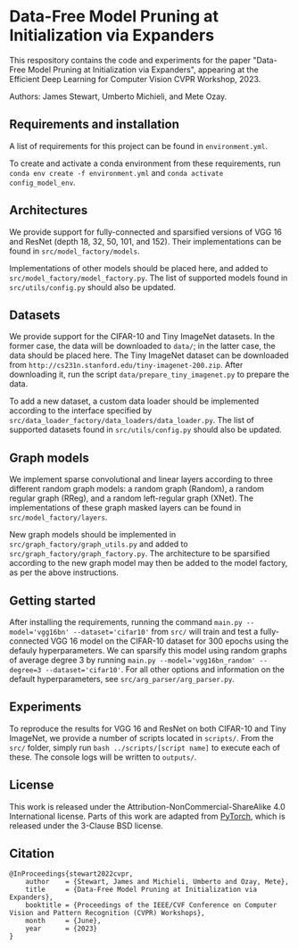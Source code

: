 <!-- Copyright (c) 2023 Samsung Electronics Co., Ltd.

Author(s):
James Stewart (j2.stewart@samsung.com; james1995stewart@gmail.com)
Umberto Michieli (u.michieli@samsung.com)
Mete Ozay (m.ozay@samsung.com)

Licensed under the Creative Commons Attribution-NonCommercial-ShareAlike 4.0 International (CC BY-NC-SA 4.0) License, (the "License");
you may not use this file except in compliance with the License.
You may obtain a copy of the License at https://creativecommons.org/licenses/by-nc-sa/4.0
Unless required by applicable law or agreed to in writing, software distributed under the License is distributed on an
"AS IS" BASIS, WITHOUT WARRANTIES OR CONDITIONS OF ANY KIND, either express or implied.
See the License for the specific language governing permissions and limitations under the License.
For conditions of distribution and use, see the accompanying LICENSE.md file. -->

# Data-Free Model Pruning at Initialization via Expanders

This respository contains the code and experiments for the paper "Data-Free Model Pruning at Initialization via Expanders", appearing at the Efficient Deep Learning for Computer Vision CVPR Workshop, 2023.

Authors: James Stewart, Umberto Michieli, and Mete Ozay.

## Requirements and installation

A list of requirements for this project can be found in ```environment.yml```. 

To create and activate a conda environment from these requirements, run ```conda env create -f environment.yml``` and ```conda activate config_model_env```.

## Architectures

We provide support for fully-connected and sparsified versions of VGG 16 and ResNet (depth 18, 32, 50, 101, and 152). Their implementations can be found in ```src/model_factory/models```.

Implementations of other models should be placed here, and added to ```src/model_factory/model_factory.py```. The list of supported models found in ```src/utils/config.py``` should also be updated.

## Datasets

We provide support for the CIFAR-10 and Tiny ImageNet datasets. In the former case, the data will be downloaded to ```data/```; in the latter case, the data should be placed here. The Tiny ImageNet dataset can be downloaded from ```http://cs231n.stanford.edu/tiny-imagenet-200.zip```.
After downloading it, run the script ```data/prepare_tiny_imagenet.py``` to prepare the data.

To add a new dataset, a custom data loader should be implemented according to the interface specified by ```src/data_loader_factory/data_loaders/data_loader.py```. The list of supported datasets found in ```src/utils/config.py``` should also be updated.

## Graph models

We implement sparse convolutional and linear layers according to three different random graph models: a random graph (Random), a random regular graph (RReg), and a random left-regular graph (XNet). The implementations of these graph masked layers can be found in ```src/model_factory/layers```.

New graph models should be implemented in ```src/graph_factory/graph_utils.py``` and added to ```src/graph_factory/graph_factory.py```. The architecture to be sparsified according to the new graph model may then be added to the model factory, as per the above instructions. 

## Getting started

After installing the requirements, running the command ```main.py --model='vgg16bn' --dataset='cifar10'``` from ```src/``` will train and test a fully-connected VGG 16 model on the CIFAR-10 dataset for 300 epochs using the defauly hyperparameters. We can sparsify this model using random graphs of average degree 3 by running ```main.py --model='vgg16bn_random' --degree=3 --dataset='cifar10'```. For all other options and information on the default hyperparameters, see ```src/arg_parser/arg_parser.py```.

## Experiments

To reproduce the results for VGG 16 and ResNet on both CIFAR-10 and Tiny ImageNet, we provide a number of scripts located in ```scripts/```. From the ```src/``` folder, simply run ```bash ../scripts/[script name]``` to execute each of these. The console logs will be written to ```outputs/```.

## License

This work is released under the Attribution-NonCommercial-ShareAlike 4.0 International license. Parts of this work are adapted from [PyTorch](https://github.com/pytorch/), which is released under the 3-Clause BSD license.

## Citation

```
@InProceedings{stewart2022cvpr,
    author    = {Stewart, James and Michieli, Umberto and Ozay, Mete},
    title     = {Data-Free Model Pruning at Initialization via Expanders},
    booktitle = {Proceedings of the IEEE/CVF Conference on Computer Vision and Pattern Recognition (CVPR) Workshops},
    month     = {June},
    year      = {2023}
}
```